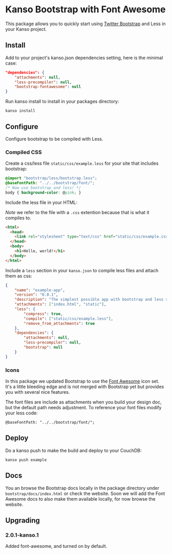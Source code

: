# Kanso Bootstrap with Font Awesome

This package allows you to quickly start using [Twitter
Bootstrap](http://twitter.github.com/bootstrap/) and Less in your Kanso 
project. 

## Install

Add to your project's kanso.json dependencies setting, here is the minimal
case:

```json
"dependencies": {
    "attachments": null,
    "less-precompiler": null,
    "bootstrap-fontawesome": null
}
```

Run kanso install to install in your packages directory:

```
kanso install
```

## Configure 

Configure bootstrap to be compiled with Less.

### Compiled CSS

Create a css/less file `static/css/example.less` for your site that
includes bootstrap:

```css
@import "bootstrap/less/bootstrap.less";
@baseFontPath: "../../bootstrap/font/";
/* Now use bootstrap and less! */
body { background-color: @pink; }
```

Include the less file in your HTML:

*Note* we refer to the file with a `.css` extention because that is what it
compiles to.

```html
<html>
  <head>
    <link rel="stylesheet" type="text/css" href="static/css/example.css" />
  </head>
  <body>
    <h1>Hello, world!</h1>
  </body>
</html>
```

Include a `less` section in your `kanso.json` to compile less files and attach
them as css:

```json
{
    "name": "example-app",
    "version": "0.0.1",
    "description": "The simplest possible app with bootstrap and less support.",
    "attachments": ["index.html", "static"],
    "less": {
        "compress": true,
        "compile": ["static/css/example.less"],
        "remove_from_attachments": true
    },
    "dependencies": {
        "attachments": null,
        "less-precompiler": null,
        "bootstrap": null
    }
}
```

### Icons

In this package we updated Bootstrap to use the [Font
Awesome](http://fortawesome.github.com/Font-Awesome/) icon set.  It's a little
bleeding edge and is not merged with Bootstrap yet but provides you with
several nice features.  

The font files are include as attachments when you build your design
doc, but the default path needs adjustment.  To reference your font files
modify your less code:

```
@baseFontPath: "../../bootstrap/font/";
```

## Deploy

Do a kanso push to make the build and deploy to your CouchDB:

```
kanso push example
```

## Docs

You an browse the Bootstrap docs locally in the package directory under
`bootstrap/docs/index.html` or check the website.  Soon we will add the Font
Awesome docs to also make them available locally, for now browse the website.

## Upgrading

### 2.0.1-kanso.1

Added font-awesome, and turned on by default. 

